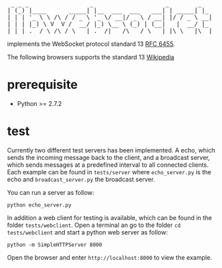 <pre style="border: 0px; padding: 0px;">
 _ _ _                 _                    _        _   
| (_) |____      _____| |__  ___  ___   ___| | _____| |_ 
| | | '_ \ \ /\ / / _ \ '_ \/ __|/ _ \ / __| |/ / _ \ __|
| | | |_) \ V  V /  __/ |_) \__ \ (_) | (__|   |  __/ |_ 
|_|_|_.__/ \_/\_/ \___|_.__/|___/\___/ \___|_|\_\___|\__|
</pre>

implements the WebSocket protocol standard 13 [RFC 6455](http://tools.ietf.org/html/rfc6455).

The following browsers supports the standard 13 [Wikipedia](http://en.wikipedia.org/wiki/WebSocket#Browser_support)

# prerequisite

* Python >= 2.7.2


# test
Currently two different test servers has been implemented. A echo, which sends the incoming message back to the client, and a broadcast server, which sends messages at a predefined interval to all connected clients. Each example can be found in `tests/server` where `echo_server.py` is the echo and `broadcast_server.py` the broadcast server.

You can run a server as follow:

    python echo_server.py

In addition a web client for testing is available, which can be found in the folder `tests/webclient`. Open a terminal an go to the folder `cd tests/webclient` and start a python web server as follow:

    python -m SimpleHTTPServer 8000
    
Open the browser and enter `http://localhost:8000` to view the example.
